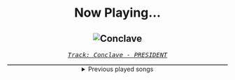 <div align="center"> 
<h1>Now Playing...</h1>

![Conclave](https://i.scdn.co/image/ab67616d00001e02335143570cc2b6e9e13addbf)
--
_<samp><a href="https://open.spotify.com/track/4jzkI6V7fTvOR8lMBhl2XQ">Track: Conclave - PRESIDENT</a></samp>_

<div style="border: 1px #4B5054 solid"></div>
<details>
  <summary>
    Previous played songs
  </summary>
  <table>
    <thead>
      <tr>
        <th>
          Artist
        </th>
        <th>
          Song
        </th>
        <th>
          Link
        </th>
      </tr>
    </thead>
    <tbody>
      <tr><td>PRESIDENT</td><td>Conclave</td><td><a href="https://open.spotify.com/track/4jzkI6V7fTvOR8lMBhl2XQ">https://open.spotify.com/track/4jzkI6V7fTvOR8lMBhl2XQ</a></td></tr><tr><td>NOTHING MORE</td><td>FREEFALL</td><td><a href="https://open.spotify.com/track/7fYs5KexehGyZyEP8CDNGQ">https://open.spotify.com/track/7fYs5KexehGyZyEP8CDNGQ</a></td></tr><tr><td>We Came As Romans</td><td>bad luck</td><td><a href="https://open.spotify.com/track/1SbiIP1m1P351gOqFh4UPy">https://open.spotify.com/track/1SbiIP1m1P351gOqFh4UPy</a></td></tr><tr><td>Bleeding Verse</td><td>Ashes In My Mouth</td><td><a href="https://open.spotify.com/track/0rDr3obqSrdMDqGCqCZTRF">https://open.spotify.com/track/0rDr3obqSrdMDqGCqCZTRF</a></td></tr><tr><td>Catch Your Breath</td><td>Dark</td><td><a href="https://open.spotify.com/track/0Api4AdCfRrGYhj8AeSjNp">https://open.spotify.com/track/0Api4AdCfRrGYhj8AeSjNp</a></td></tr><tr><td>Zero 9:36</td><td>Here To Bleed</td><td><a href="https://open.spotify.com/track/1DFMShSkGQrzRbKqOM1fcc">https://open.spotify.com/track/1DFMShSkGQrzRbKqOM1fcc</a></td></tr><tr><td>Dayseeker</td><td>Neon Grave</td><td><a href="https://open.spotify.com/track/4pehGtiMD6B2WZHsKmr3oo">https://open.spotify.com/track/4pehGtiMD6B2WZHsKmr3oo</a></td></tr><tr><td>Downswing</td><td>Too Little Too Late</td><td><a href="https://open.spotify.com/track/6yG7803AOYRgHSAaCY12en">https://open.spotify.com/track/6yG7803AOYRgHSAaCY12en</a></td></tr><tr><td>Fit For A King</td><td>Between Us</td><td><a href="https://open.spotify.com/track/1WtuhwrmV5N4XycakHfzKe">https://open.spotify.com/track/1WtuhwrmV5N4XycakHfzKe</a></td></tr><tr><td>Jutes</td><td>Parasite</td><td><a href="https://open.spotify.com/track/0zroL15iMnkr1qiXi571lH">https://open.spotify.com/track/0zroL15iMnkr1qiXi571lH</a></td></tr><tr><td>Versus Me</td><td>Echoes</td><td><a href="https://open.spotify.com/track/72mfxZKrn7uUGJ5VIHQctO">https://open.spotify.com/track/72mfxZKrn7uUGJ5VIHQctO</a></td></tr><tr><td>Dayseeker</td><td>Bloodlust</td><td><a href="https://open.spotify.com/track/0EJ9cdzNwraAU0yzwGL2ZE">https://open.spotify.com/track/0EJ9cdzNwraAU0yzwGL2ZE</a></td></tr><tr><td>Atlas</td><td>Salt And Sulfur</td><td><a href="https://open.spotify.com/track/7ueYiupji0ihYgf8T3tTUl">https://open.spotify.com/track/7ueYiupji0ihYgf8T3tTUl</a></td></tr><tr><td>Mental Cruelty</td><td>Helheim (feat. Signs of the Swarm)</td><td><a href="https://open.spotify.com/track/0EayiN0EIN6oEQNgsc3ZUY">https://open.spotify.com/track/0EayiN0EIN6oEQNgsc3ZUY</a></td></tr><tr><td>Orbit Culture</td><td>Bloodhound</td><td><a href="https://open.spotify.com/track/5ITUTmWTYZX7yAXqElVMrN">https://open.spotify.com/track/5ITUTmWTYZX7yAXqElVMrN</a></td></tr><tr><td>ASHEN</td><td>Desire</td><td><a href="https://open.spotify.com/track/2y2mYrCxjKOXej6dQhk66B">https://open.spotify.com/track/2y2mYrCxjKOXej6dQhk66B</a></td></tr><tr><td>I See Stars</td><td>Curtain Call</td><td><a href="https://open.spotify.com/track/2NnDaow8oOA83RaIVPxMdn">https://open.spotify.com/track/2NnDaow8oOA83RaIVPxMdn</a></td></tr><tr><td>ASHEN</td><td>Meet Again</td><td><a href="https://open.spotify.com/track/4399iTKdFdPuH5K4b1JQON">https://open.spotify.com/track/4399iTKdFdPuH5K4b1JQON</a></td></tr><tr><td>Circle of Dust</td><td>Neurachem</td><td><a href="https://open.spotify.com/track/31G4FZTWUm3cyFfuJpBoZY">https://open.spotify.com/track/31G4FZTWUm3cyFfuJpBoZY</a></td></tr><tr><td>Sabaton</td><td>Hordes of Khan</td><td><a href="https://open.spotify.com/track/596Mt6srTMVIZF1YDZh3mu">https://open.spotify.com/track/596Mt6srTMVIZF1YDZh3mu</a></td></tr>
    </tbody>
  </table>
</details>

</div>
